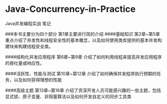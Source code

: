 # Java-Concurrency-in-Practice
Java并发编程实战 笔记

###本书主要分为四个部分
第1章主要进行简的介绍
####基础知识
第2章~第5章 重点介绍了并发性和线程安全性的基本概念，以及如何使用类库提供的基本并发构建块来构建线程安全类。

####结构化并发应用程序
第6章~第9章 介绍了如何利用线程来提高并发应用程序的吞吐量或响应性。

####活跃性、性能与测试
第10章~第12章 介绍了如何确保并发程序执行预期的任务，以及如何获得理想的性能

####高级主题
第13章~第16章 介绍了资深开发人员可能感兴趣的一些主题，包括显式锁、原子变量、非阻塞算法以及如何开发自定义的同步工具类


